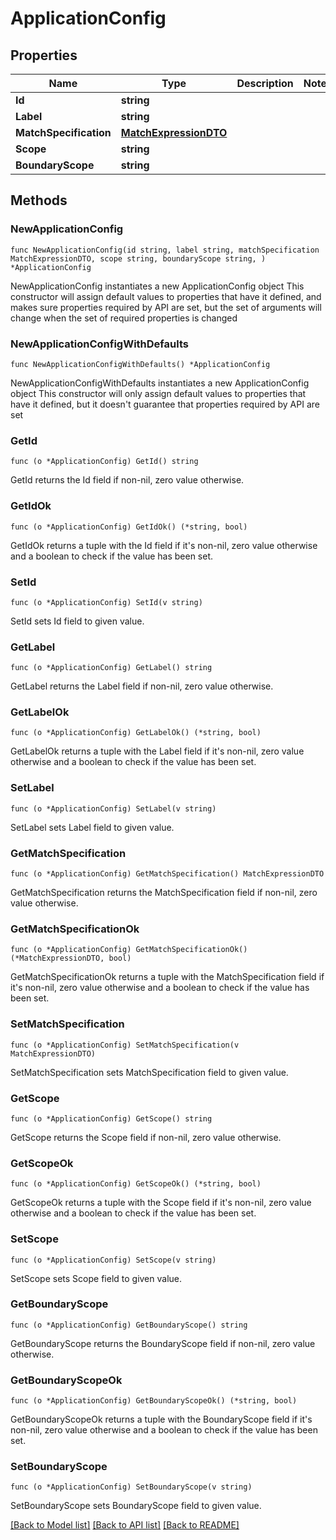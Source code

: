 # ApplicationConfig

## Properties

Name | Type | Description | Notes
------------ | ------------- | ------------- | -------------
**Id** | **string** |  | 
**Label** | **string** |  | 
**MatchSpecification** | [**MatchExpressionDTO**](MatchExpressionDTO.md) |  | 
**Scope** | **string** |  | 
**BoundaryScope** | **string** |  | 

## Methods

### NewApplicationConfig

`func NewApplicationConfig(id string, label string, matchSpecification MatchExpressionDTO, scope string, boundaryScope string, ) *ApplicationConfig`

NewApplicationConfig instantiates a new ApplicationConfig object
This constructor will assign default values to properties that have it defined,
and makes sure properties required by API are set, but the set of arguments
will change when the set of required properties is changed

### NewApplicationConfigWithDefaults

`func NewApplicationConfigWithDefaults() *ApplicationConfig`

NewApplicationConfigWithDefaults instantiates a new ApplicationConfig object
This constructor will only assign default values to properties that have it defined,
but it doesn't guarantee that properties required by API are set

### GetId

`func (o *ApplicationConfig) GetId() string`

GetId returns the Id field if non-nil, zero value otherwise.

### GetIdOk

`func (o *ApplicationConfig) GetIdOk() (*string, bool)`

GetIdOk returns a tuple with the Id field if it's non-nil, zero value otherwise
and a boolean to check if the value has been set.

### SetId

`func (o *ApplicationConfig) SetId(v string)`

SetId sets Id field to given value.


### GetLabel

`func (o *ApplicationConfig) GetLabel() string`

GetLabel returns the Label field if non-nil, zero value otherwise.

### GetLabelOk

`func (o *ApplicationConfig) GetLabelOk() (*string, bool)`

GetLabelOk returns a tuple with the Label field if it's non-nil, zero value otherwise
and a boolean to check if the value has been set.

### SetLabel

`func (o *ApplicationConfig) SetLabel(v string)`

SetLabel sets Label field to given value.


### GetMatchSpecification

`func (o *ApplicationConfig) GetMatchSpecification() MatchExpressionDTO`

GetMatchSpecification returns the MatchSpecification field if non-nil, zero value otherwise.

### GetMatchSpecificationOk

`func (o *ApplicationConfig) GetMatchSpecificationOk() (*MatchExpressionDTO, bool)`

GetMatchSpecificationOk returns a tuple with the MatchSpecification field if it's non-nil, zero value otherwise
and a boolean to check if the value has been set.

### SetMatchSpecification

`func (o *ApplicationConfig) SetMatchSpecification(v MatchExpressionDTO)`

SetMatchSpecification sets MatchSpecification field to given value.


### GetScope

`func (o *ApplicationConfig) GetScope() string`

GetScope returns the Scope field if non-nil, zero value otherwise.

### GetScopeOk

`func (o *ApplicationConfig) GetScopeOk() (*string, bool)`

GetScopeOk returns a tuple with the Scope field if it's non-nil, zero value otherwise
and a boolean to check if the value has been set.

### SetScope

`func (o *ApplicationConfig) SetScope(v string)`

SetScope sets Scope field to given value.


### GetBoundaryScope

`func (o *ApplicationConfig) GetBoundaryScope() string`

GetBoundaryScope returns the BoundaryScope field if non-nil, zero value otherwise.

### GetBoundaryScopeOk

`func (o *ApplicationConfig) GetBoundaryScopeOk() (*string, bool)`

GetBoundaryScopeOk returns a tuple with the BoundaryScope field if it's non-nil, zero value otherwise
and a boolean to check if the value has been set.

### SetBoundaryScope

`func (o *ApplicationConfig) SetBoundaryScope(v string)`

SetBoundaryScope sets BoundaryScope field to given value.



[[Back to Model list]](../README.md#documentation-for-models) [[Back to API list]](../README.md#documentation-for-api-endpoints) [[Back to README]](../README.md)


